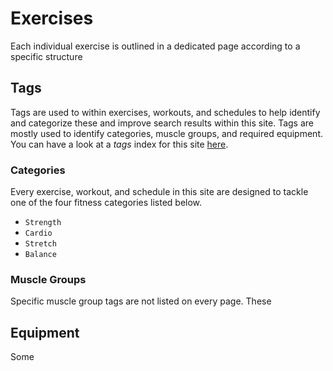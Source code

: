 # Exercises

Each individual exercise is outlined in a dedicated page according to a specific structure

## Tags

Tags are used to within exercises, workouts, and schedules to help identify and categorize these and improve search results within this site.  Tags are mostly used to identify categories, muscle groups, and required equipment.  You can have a look at a _tags_ index for this site [here](../about/tags.md).

### Categories

Every exercise, workout, and schedule in this site are designed to tackle one of the four fitness categories listed below.   

* `Strength`
* `Cardio`
* `Stretch`
* `Balance`

### Muscle Groups

Specific muscle group tags are not listed on every page.  These 


## Equipment

Some 